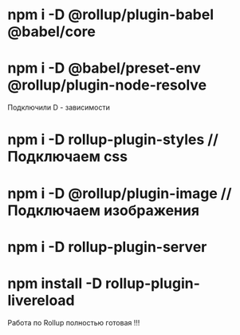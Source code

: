 # npm i -D @rollup/plugin-babel @babel/core
# npm i -D @babel/preset-env @rollup/plugin-node-resolve
Подключили  D - зависимости
# npm i -D rollup-plugin-styles  // Подключаем css
# npm i -D @rollup/plugin-image  // Подключаем изображения
# npm i -D rollup-plugin-server
# npm install -D rollup-plugin-livereload
Работа по Rollup полностью готовая !!!